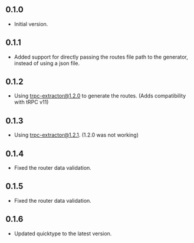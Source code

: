 ## 0.1.0

- Initial version.

## 0.1.1

- Added support for directly passing the routes file path to the generator, instead of using a json file.

## 0.1.2

- Using trpc-extractor@1.2.0 to generate the routes. (Adds compatibility with tRPC v11)

## 0.1.3

- Using trpc-extractor@1.2.1. (1.2.0 was not working)

## 0.1.4

- Fixed the router data validation.

## 0.1.5

- Fixed the router data validation.

## 0.1.6

- Updated quicktype to the latest version.
